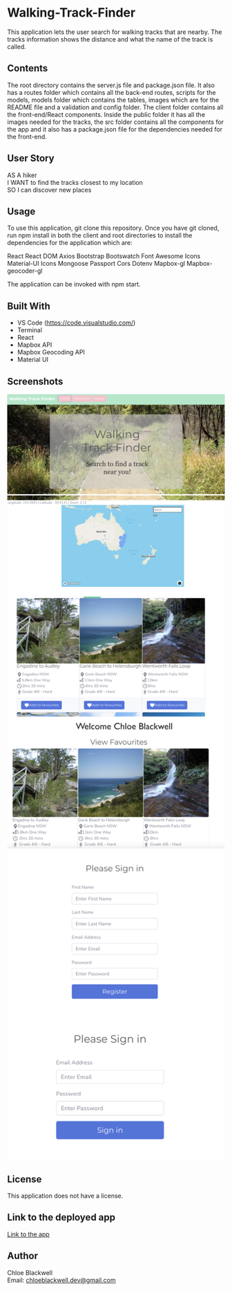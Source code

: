 # Walking-Track-Finder

This application lets the user search for walking tracks that are nearby. The tracks information shows the distance and what the name of the track is called.

## Contents

The root directory contains the server.js file and package.json file. It also has a routes folder which contains all the back-end routes, scripts for the models, models folder which contains the tables, images which are for the README file and a validation and config folder. The client folder contains all the front-end/React components. Inside the public folder it has all the images needed for the tracks, the src folder contains all the components for the app and it also has a package.json file for the dependencies needed for the front-end.

## User Story

AS A hiker<br>
I WANT to find the tracks closest to my location<br>
SO I can discover new places

## Usage

To use this application, git clone this repository. Once you have git cloned, run npm install in both the client and root directories to install the dependencies for the application which are:

React
React DOM
Axios
Bootstrap
Bootswatch
Font Awesome Icons
Material-UI Icons
Mongoose
Passport
Cors
Dotenv
Mapbox-gl
Mapbox-geocoder-gl

The application can be invoked with npm start.

## Built With

- VS Code (https://code.visualstudio.com/)
- Terminal
- React
- Mapbox API
- Mapbox Geocoding API
- Material UI

## Screenshots

<img src="images/Landing.png">
<img src="images/Map.png">
<img src="images/Cards.png">
<img src="images/Dashboard.png">
<img src="images/signup.png">
<img src="images/login.png">

## License

This application does not have a license.

## Link to the deployed app

<a href="https://walking-track-finder.herokuapp.com/">Link to the app</a>

## Author

Chloe Blackwell<br>
Email: chloeblackwell.dev@gmail.com
